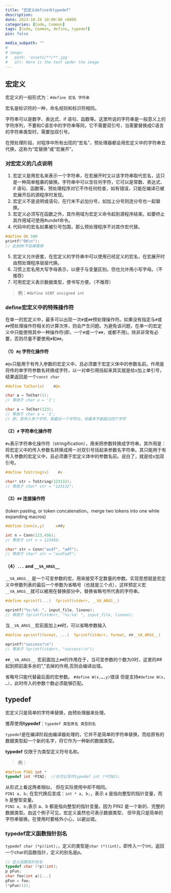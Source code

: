 ```yaml
---
title: "宏定义define与typedef"
description: 
date: 2023-10-26 10:00:00 +0800
categories: [Code, Common]
tags: [Code, Common, define, typedef]
pin: false

media_subpath: ""
#
# image:
#   path: 'assets/**/**.jpg'
#   alt: Here is the text upder the image
---
```


## 宏定义
宏定义的一般形式为：`#define 宏名 字符串`  

宏名是标识符的一种，命名规则和标识符相同。  

字符串可以是数字、表达式、if 语句、函数等。这里所说的字符串是一般意义上的字符序列，不要和C语言中的字符串等同，它不需要双引号，当需要替换成C语言的字符串类型时，需要加双引号。  

在预处理阶段，对程序中所有出现的“宏名”，预处理器都会用宏定义中的字符串去代换，这称为“宏替换”或“宏展开”。  

### 对宏定义的几点说明
1. 宏定义是用宏名来表示一个字符串，在宏展开时又以该字符串取代宏名，这只是一种简单粗暴的替换。字符串中可以含任何字符，它可以是常数、表达式、if 语句、函数等，预处理程序对它不作任何检查，如有错误，只能在编译已被宏展开后的源程序时发现。  
2. 宏定义不是说明或语句，在行末不必加分号，如加上分号则连分号也一起替换。
3. 宏定义必须写在函数之外，其作用域为宏定义命令起到源程序结束。如要终止其作用域可使用#undef命令。
4. 代码中的宏名如果被引号包围，那么预处理程序不对其作宏代替。
```c
#define OK 100
printf("OK\n");
// 此处OK不会被替换
```
5. 宏定义允许嵌套，在宏定义的字符串中可以使用已经定义的宏名，在宏展开时由预处理程序层层代换。
6. 习惯上宏名用大写字母表示，以便于与变量区别。但也允许用小写字母。（不推荐）
7. 可用宏定义表示数据类型，使书写方便。（不推荐）  
>例：`#define UINT unsigned int`  

### define宏定义中的特殊操作符 
在单一的宏定义中，最多可以出现一次`#`或`##`预处理操作符。如果没有指定与`#`或`##`预处理操作符相关的计算次序，则会产生问题。为避免该问题，在单一的宏定义中只能使用其中一种操作符(即，一个`#`或一个`##`，或都不用)。除非非常有必要，否则尽量不要使用`#`和`##`。

#### （1）`#@` 字符化操作符
`#@x`只能用于有传入参数的宏定义中，且必须置于宏定义体中的参数名前。作用是将传的单字符参数名转换成字符，以一对单引用括起来其实就是给x加上单引号，结果返回是一个`const char`
```c
#define ToChar(x)    #@x

char a = ToChar(1);  
// 等效于 char a = '1';  

char a = ToChar(123);  
// 等效于 char a = '3';  
// 即，若传入多个字符，取最后一个字符化，但最多不能超过四个字符
```

#### （2）`#` 字符串化操作符
`#x`表示字符串化操作符（stringification），用来把参数转换成字符串。其作用是：将宏定义中的传入参数名转换成用一对双引号括起来参数名字符串。其只能用于有传入参数的宏定义中，且必须置于宏定义体中的参数名前。说白了，就是给x加双引号。
```c
#define ToString(x)    #x

char* str = ToString(123132);  
// 等效于 char* str = "123132";
```
#### （3）`##` 连接操作符
(token pasting, or token concatenation，merge two tokens into one while expanding macros)
```c
#define Conn(x,y)     x##y

int n = Conn(123,456);
// 等效于 int n = 123456;

char* str = Conn("asdf", "adf");
// 等效于 char* str = "asdfadf";
```

#### （4）`...` and `__VA_ARGS__`
`__VA_ARGS__` 是一个可变参数的宏，用来接受不定数量的参数。实现思想就是宏定义中参数列表的最后一个参数为省略号（也就是三个点），这样预定义宏`__VA_ARGS__`就可以被用在替换部分中，替换省略号所代表的字符串。

```c
#define eprintf(...)  fprintf(stderr, __VA_ARGS__)

eprintf("%s:%d: ", input_file, lineno);  
// 等效于 fprintf(stderr, "%s:%d: ", input_file, lineno);  
```

当`__VA_ARGS__`宏前面加上`##`时，可以省略参数输入

```c
#define eprintf(format, ...)  fprintf(stderr, format, ##__VA_ARGS__)

eprintf("success!\n")  
// 等效于 fprintf(stderr, "success!\n");
```
`##__VA_ARGS__ `宏前面加上`##`的作用在于，当可变参数的个数为0时，这里的##起到把前面多余的","去掉的作用,否则会编译出错。

省略号只能代替最后面的宏参数。
`#define W(x,…,y)`错误
但是支持`#define W(x, …)`，此时传入的参数个数必须能够匹配。

## typedef
宏定义只是简单的字符串替换，由预处理器来处理。  

推荐使用**typedef**：`typedef 类型原名 类型别名`  

`typedef`是在编译阶段由编译器处理的，它并不是简单的字符串替换，而给原有的数据类型起一个新的名字，将它作为一种新的数据类型。  

**typedef** 仅限于为类型定义符号名称。  

>例：
```c
#define PIN1 int *
typedef int *PIN2;  //也可以写作typedef int (*PIN2);
```
从形式上看这两者相似， 但在实际使用中却不相同。  
`PIN1 a, b;` 在宏代换后变成：`int * a, b;`，表示 a 是指向整型的指针变量，而 b 是整型变量。  
`PIN2 a, b;`表示 a、b 都是指向整型的指针变量。因为 PIN2 是一个新的、完整的数据类型。由这个例子可见，宏定义虽然也可表示数据类型， 但毕竟只是简单的字符串替换。在使用时要格外小心，以避出错。  　

### typedef定义函数指针别名
`typedef char (*p)(int);`，定义的类型是`char (*)(int)`，即传入一个int，返回一个char的函数指针，定义的别名是p。  
```c
// 定义函数指针别名
typedef char (*p)(int);   
p pFun;
char foo(int a){...}
pFun = foo;   
(*pFun)(2);    
```
